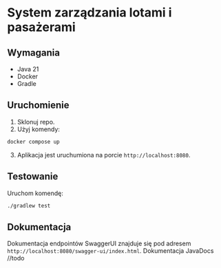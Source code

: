 # System zarządzania lotami i pasażerami

## Wymagania
- Java 21
- Docker
- Gradle

## Uruchomienie
1. Sklonuj repo.
2. Użyj komendy:
```bash
docker compose up 
```
3. Aplikacja jest uruchumiona na porcie `http://localhost:8080`.

## Testowanie
Uruchom komendę:
```bash
./gradlew test
```

## Dokumentacja
Dokumentacja endpointów SwaggerUI znajduje się pod adresem `http://localhost:8080/swagger-ui/index.html`. 
Dokumentacja JavaDocs //todo
